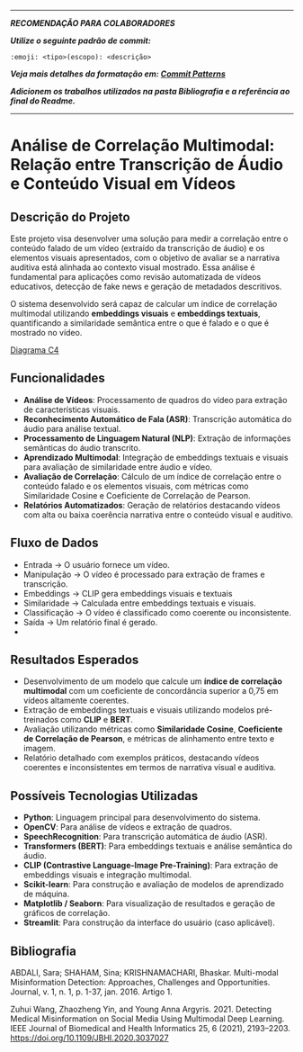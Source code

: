 ***

***RECOMENDAÇÃO PARA COLABORADORES***

***Utilize o seguinte padrão de commit:***

`:emoji: <tipo>(escopo): <descrição>`

***Veja mais detalhes da formatação em: [Commit Patterns](https://dev.to/renatoadorno/padroes-de-commits-commit-patterns-41co)***

***Adicionem os trabalhos utilizados na pasta Bibliografia e a referência ao final do Readme.***

***

# Análise de Correlação Multimodal: Relação entre Transcrição de Áudio e Conteúdo Visual em Vídeos

## Descrição do Projeto

Este projeto visa desenvolver uma solução para medir a correlação entre o conteúdo falado de um vídeo (extraído da transcrição de áudio) e os elementos visuais apresentados, com o objetivo de avaliar se a narrativa auditiva está alinhada ao contexto visual mostrado. Essa análise é fundamental para aplicações como revisão automatizada de vídeos educativos, detecção de fake news e geração de metadados descritivos.

O sistema desenvolvido será capaz de calcular um índice de correlação multimodal utilizando **embeddings visuais** e **embeddings textuais**, quantificando a similaridade semântica entre o que é falado e o que é mostrado no vídeo.

[Diagrama C4](C4-diagrama.png)

## Funcionalidades

- **Análise de Vídeos**: Processamento de quadros do vídeo para extração de características visuais.
- **Reconhecimento Automático de Fala (ASR)**: Transcrição automática do áudio para análise textual.
- **Processamento de Linguagem Natural (NLP)**: Extração de informações semânticas do áudio transcrito.
- **Aprendizado Multimodal**: Integração de embeddings textuais e visuais para avaliação de similaridade entre áudio e vídeo.
- **Avaliação de Correlação**: Cálculo de um índice de correlação entre o conteúdo falado e os elementos visuais, com métricas como Similaridade Cosine e Coeficiente de Correlação de Pearson.
- **Relatórios Automatizados**: Geração de relatórios destacando vídeos com alta ou baixa coerência narrativa entre o conteúdo visual e auditivo.
  
## Fluxo de Dados

- Entrada → O usuário fornece um vídeo.
- Manipulação → O vídeo é processado para extração de frames e transcrição.
- Embeddings → CLIP gera embeddings visuais e textuais
- Similaridade → Calculada entre embeddings textuais e visuais.
- Classificação → O vídeo é classificado como coerente ou inconsistente.
- Saída → Um relatório final é gerado.
- 
## Resultados Esperados

- Desenvolvimento de um modelo que calcule um **índice de correlação multimodal** com um coeficiente de concordância superior a 0,75 em vídeos altamente coerentes.
- Extração de embeddings textuais e visuais utilizando modelos pré-treinados como **CLIP** e **BERT**.
- Avaliação utilizando métricas como **Similaridade Cosine**, **Coeficiente de Correlação de Pearson**, e métricas de alinhamento entre texto e imagem.
- Relatório detalhado com exemplos práticos, destacando vídeos coerentes e inconsistentes em termos de narrativa visual e auditiva.

## Possíveis Tecnologias Utilizadas

- **Python**: Linguagem principal para desenvolvimento do sistema.
- **OpenCV**: Para análise de vídeos e extração de quadros.
- **SpeechRecognition**: Para transcrição automática de áudio (ASR).
- **Transformers (BERT)**: Para embeddings textuais e análise semântica do áudio.
- **CLIP (Contrastive Language-Image Pre-Training)**: Para extração de embeddings visuais e integração multimodal.
- **Scikit-learn**: Para construção e avaliação de modelos de aprendizado de máquina.
- **Matplotlib / Seaborn**: Para visualização de resultados e geração de gráficos de correlação.
- **Streamlit**: Para construção da interface do usuário (caso aplicável).
  
## Bibliografia

ABDALI, Sara; SHAHAM, Sina; KRISHNAMACHARI, Bhaskar. Multi-modal Misinformation Detection: Approaches, Challenges and Opportunities. Journal, v. 1, n. 1, p. 1-37, jan. 2016. Artigo 1.

Zuhui Wang, Zhaozheng Yin, and Young Anna Argyris. 2021. Detecting Medical Misinformation on Social Media
Using Multimodal Deep Learning. IEEE Journal of Biomedical and Health Informatics 25, 6 (2021), 2193–2203.
https://doi.org/10.1109/JBHI.2020.3037027
